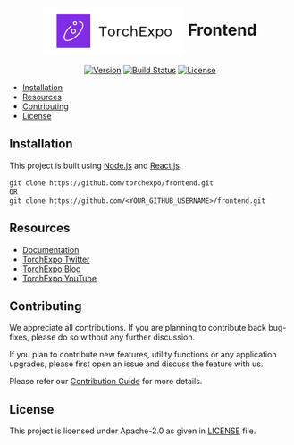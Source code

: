 <h1 align="center">
 <img src="https://raw.githubusercontent.com/torchexpo/torchexpo/master/docs/source/_static/img/banner.png" alt="TorchExpo Logo" width="50%" align="center" />
 Frontend
</h1>

<p align="center">
 <a href="https://torchexpo.now.sh"><img src="https://img.shields.io/github/package-json/v/prabhuomkar/frontend" alt="Version"></a>
 <a href="https://circleci.com/gh/prabhuomkar/frontend"><img src="https://circleci.com/gh/prabhuomkar/frontend.svg?style=svg" alt="Build Status"></a>
 <a href="LICENSE"><img src="https://img.shields.io/github/license/prabhuomkar/frontend" alt="License"></a>
</p>



- [Installation](#installation)
- [Resources](#resources)
- [Contributing](#contributing)
- [License](#license)

## Installation

This project is built using [Node.js](https://nodejs.org/en/) and [React.js](https://reactjs.org).

```shell script
git clone https://github.com/torchexpo/frontend.git
OR
git clone https://github.com/<YOUR_GITHUB_USERNAME>/frontend.git
```

## Resources

* [Documentation](https://torchexpo.rtfd.io)
* [TorchExpo Twitter](https://twitter.com/torchexpo)
* [TorchExpo Blog](https://medium.com/torchexpo)
* [TorchExpo YouTube](https://www.youtube.com/channel/UCR76Qj9S9h-gAH9RSnJ6u8g)

## Contributing

We appreciate all contributions. If you are planning to contribute back bug-fixes, please do so
without any further discussion.  

If you plan to contribute new features, utility functions or any application upgrades, please first
open an issue and discuss the feature with us.

Please refer our [Contribution Guide](CONTRIBUTING.md) for more details.

## License

This project is licensed under Apache-2.0 as given in [LICENSE](LICENSE) file.